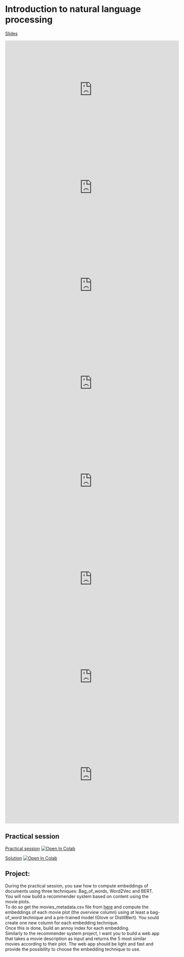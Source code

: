 # Introduction to natural language processing

[Slides](https://docs.google.com/presentation/d/1cQA_sqzP3VEisP3mClnzmdFw1YzA9u39qLNvdBORKyg/edit?usp=sharing)

<iframe width="560" height="315" src="https://www.youtube.com/embed/xA4xadv-Ki4?si=qCbzB0NrfAd_hQ_g" title="YouTube video player" frameborder="0" allow="accelerometer; autoplay; clipboard-write; encrypted-media; gyroscope; picture-in-picture; web-share" allowfullscreen></iframe>

<iframe width="560" height="315" src="https://www.youtube.com/embed/vKVQ2VtHlIw?si=-FCtCBNRXxiE8XTv" title="YouTube video player" frameborder="0" allow="accelerometer; autoplay; clipboard-write; encrypted-media; gyroscope; picture-in-picture; web-share" allowfullscreen></iframe>

<iframe width="560" height="315" src="https://www.youtube.com/embed/GtG8LSdBxms?si=SumoK1H2m8rxkw_I" title="YouTube video player" frameborder="0" allow="accelerometer; autoplay; clipboard-write; encrypted-media; gyroscope; picture-in-picture; web-share" allowfullscreen></iframe>

<iframe width="560" height="315" src="https://www.youtube.com/embed/8SmCXhxEPBY?si=WuK5r1wxsI-xTUjr" title="YouTube video player" frameborder="0" allow="accelerometer; autoplay; clipboard-write; encrypted-media; gyroscope; picture-in-picture; web-share" allowfullscreen></iframe>

<iframe width="560" height="315" src="https://www.youtube.com/embed/zOLgQnBrfxk?si=Kl8PZouw02c0tD0r" title="YouTube video player" frameborder="0" allow="accelerometer; autoplay; clipboard-write; encrypted-media; gyroscope; picture-in-picture; web-share" allowfullscreen></iframe>

<iframe width="560" height="315" src="https://www.youtube.com/embed/ZZx6lkPoqoc?si=b_6Gvu4DneJzNgON" title="YouTube video player" frameborder="0" allow="accelerometer; autoplay; clipboard-write; encrypted-media; gyroscope; picture-in-picture; web-share" allowfullscreen></iframe>

<iframe width="560" height="315" src="https://www.youtube.com/embed/ZUWkkfR7raA?si=ZO72B5Hbq27vdsM0" title="YouTube video player" frameborder="0" allow="accelerometer; autoplay; clipboard-write; encrypted-media; gyroscope; picture-in-picture; web-share" allowfullscreen></iframe>

<iframe width="560" height="315" src="https://www.youtube.com/embed/FxKSQXQ_BEg?si=dV0ege-qyGcNYN5M" title="YouTube video player" frameborder="0" allow="accelerometer; autoplay; clipboard-write; encrypted-media; gyroscope; picture-in-picture; web-share" allowfullscreen></iframe>



## Practical session

[Practical session](https://minhaskamal.github.io/DownGit/#/home?url=https://github.com/DavidBert/AIF2024/blob/main/nlp/AIF_nlp.ipynb)
[![Open In Colab](https://colab.research.google.com/assets/colab-badge.svg)](https://colab.research.google.com/github/DavidBert/AIF2024/blob/main/nlp/AIF_nlp.ipynb)

[Solution](https://minhaskamal.github.io/DownGit/#/home?url=https://github.com/DavidBert/AIF2024/blob/solutions/nlp/AIF_nlp_solution.ipynb)
[![Open In Colab](https://colab.research.google.com/assets/colab-badge.svg)](https://colab.research.google.com/github/DavidBert/AIF2024/blob/solutions/nlp/AIF_nlp_solution.ipynb)

<!-- Additional resource: TP on neural translation with PyTorch (taken from Supaero SDD NLP course) [![Open In Colab](https://colab.research.google.com/assets/colab-badge.svg)](https://colab.research.google.com/github/wikistat/AI-Frameworks/blob/website/code/nlp/Natural_Language_Generation_pyTorch.ipynb) -->

## Project:

During the practical session, you saw how to compute embeddings of documents using three techniques: Bag_of_words, Word2Vec and BERT.  
You will now build a recommender system based on content using the movie plots.  
To do so get the movies_metadata.csv file from [here](https://www.kaggle.com/rounakbanik/the-movies-dataset) and compute the embeddings of each movie plot (the _overview_ column) using at least a bag-of_word technique and a pre-trained model (Glove or DistillBert).
You sould create one new column for each embedding technique.    
Once this is done, build an annoy index for each embedding.  
Similarly to the recommender system project, I want you to build a web app that takes a movie description as input and returns the 5 most similar movies according to their plot.
The web app should be light and fast and provide the possibility to choose the embedding technique to use.


